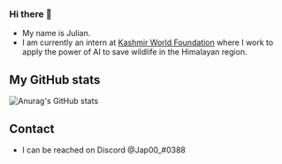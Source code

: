 ### Hi there 👋

- My name is Julian.
- I am currently an intern at [Kashmir World Foundation](https://kashmirworldfoundation.org/) where I work to apply the power of AI to save wildlife in the Himalayan region.

## My GitHub stats

![Anurag's GitHub stats](https://github-readme-stats.vercel.app/api?username=jpall12&count_private=true&theme=tokyonight&include_all_commits=true)

## Contact

- I can be reached on Discord @Jap00_#0388
